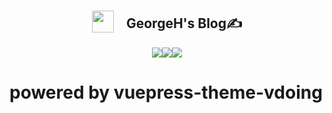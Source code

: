
<div style="display:flex;justify-content:center;align-items:center">
<img src="https://cdn.jsdelivr.net/gh/GeorgeHcc/GeorgeHcc@main/assets/blog/blog-logo.png" style="width:35px;height:35px"/>
<h2 style="display:inline-block;margin-left:20px">GeorgeH's Blog✍</h2>
</div>
<!-- workflow status -->
<div style="display:flex;justify-content:center">
<img src="https://github.com/GeorgeHcc/GeorgeHcc.github.io/actions/workflows/ci.yml/badge.svg?event=push" />
<img src="https://github.com/GeorgeHcc/GeorgeHcc.github.io/actions/workflows/baiduPush.yml/badge.svg"/>
<img src="https://img.shields.io/badge/theme-vdoing-brightgreen"/>
</div>

# powered by vuepress-theme-vdoing
